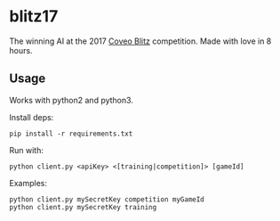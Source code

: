 # blitz17

The winning AI at the 2017 [Coveo Blitz](http://blitz.coveo.com/) competition. Made with love in 8 hours.

## Usage

Works with python2 and python3.

Install deps:

    pip install -r requirements.txt

Run with:

    python client.py <apiKey> <[training|competition]> [gameId]

Examples:

    python client.py mySecretKey competition myGameId
    python client.py mySecretKey training 
